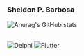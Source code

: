 ### Sheldon P. Barbosa



![Anurag's GitHub stats](https://github-readme-stats.vercel.app/api?username=sheldonk1&show_icons=true&theme=radical)

<div style="display: inline_block"><br/>
    <img align: "center" alt="Delphi" src="https://img.shields.io/badge/Delphi_RAD_Studio-B22222?style=for-the-badge&logo=delphi&logoColor=white" />
    <img align:"center" alt="Flutter" src="https://img.shields.io/badge/Flutter-02569B?style=for-the-badge&logo=flutter&logoColor=white" />
</div>



